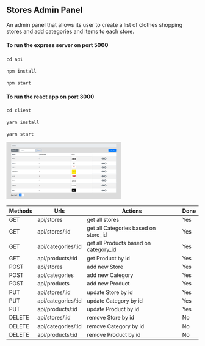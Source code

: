 ## Stores Admin Panel

An admin panel that allows its user to create a list of clothes shopping stores and add categories and items to each store.

#### To run the express server on port 5000

`cd api`

`npm install`

`npm start`

#### To run the react app on port 3000

`cd client`

`yarn install`

`yarn start`

<img src="./screencapture-localhost-3000-stores-2020-12-12-22_23_58.png" alt="screencapture" style="width: 300px; height: auto;" />

| Methods | Urls               | Actions                               | Done |
| ------- | ------------------ | ------------------------------------- | ---- |
| GET     | api/stores         | get all stores                        | Yes  |
| GET     | api/stores/:id     | get all Categories based on store_id  | Yes  |
| GET     | api/categories/:id | get all Products based on category_id | Yes  |
| GET     | api/products/:id   | get Product by id                     | Yes  |
| POST    | api/stores         | add new Store                         | Yes  |
| POST    | api/categories     | add new Category                      | Yes  |
| POST    | api/products       | add new Product                       | Yes  |
| PUT     | api/stores/:id     | update Store by id                    | Yes  |
| PUT     | api/categories/:id | update Category by id                 | Yes  |
| PUT     | api/products/:id   | update Product by id                  | Yes  |
| DELETE  | api/stores/:id     | remove Store by id                    | No   |
| DELETE  | api/categories/:id | remove Category by id                 | No   |
| DELETE  | api/products/:id   | remove Product by id                  | No   |
